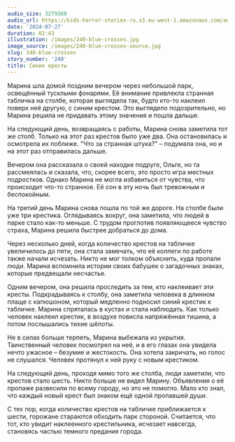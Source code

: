 ```yaml
---
audio_size: 3279360
audio_url: https://kids-horror-stories-ru.s3.eu-west-1.amazonaws.com/audio/240-blue-crosses.mp3
date: '2024-07-27'
duration: 02:43
illustration: /images/240-blue-crosses.jpg
image_source: /images/240-blue-crosses-source.jpg
slug: 240-blue-crosses
story_number: '240'
title: Синие кресты
---
```


Марина шла домой поздним вечером через небольшой парк, освещённый тусклыми фонарями. Её внимание привлекла странная табличка на столбе, которая выглядела так, будто кто-то наклеил поверх неё другую, с синим крестом. Это выглядело подозрительно, но Марина решила не придавать этому значения и пошла дальше.

На следующий день, возвращаясь с работы, Марина снова заметила тот же столб. Только на этот раз крестов было уже два. Она остановилась и осмотрела их поближе. "Что за странная штука?" – подумала она, но и на этот раз отправилась дальше.

Вечером она рассказала о своей находке подруге, Ольге, но та рассмеялась и сказала, что, скорее всего, это просто игра местных подростков. Однако Марина не могла избавиться от чувства, что происходит что-то странное. Её сон в эту ночь был тревожным и беспокойным.

На третий день Марина снова пошла по той же дороге. На столбе были уже три крестика. Оглядываясь вокруг, она заметила, что людей в парке стало как-то меньше. С трудом проглотив появляющееся чувство страха, Марина решила быстрее добраться до дома.

Через несколько дней, когда количество крестов на табличке увеличилось до пяти, она стала замечать, что её коллеги по работе также начали исчезать. Никто не мог толком объяснить, куда пропали люди. Марина вспомнила истории своих бабушек о загадочных знаках, которые предвещали несчастье.

Одним вечером, она решила проследить за тем, кто наклеивает эти кресты. Подкрадываясь к столбу, она заметила человека в длинном плаще с капюшоном, который медленно подносил синий крестик к табличке. Марина спряталась в кустах и стала наблюдать. Как только человек наклеил крестик, в воздухе повисла напряжённая тишина, а потом послышались тихие шёпоты.

Не в силах больше терпеть, Марина выбежала из укрытия. Таинственный человек посмотрел на неё, и в его глазах она увидела нечто ужасное – безумие и жестокость. Она хотела закричать, но голос не слушался. Человек протянул к ней руку с новым крестиком.

На следующий день, проходя мимо того же столба, люди заметили, что крестов стало шесть. Никто больше не видел Марину. Объявления о её пропаже развесили по всему городу, но это не помогло. Мало кто знал, что каждый новый крест был знаком ещё одной пропавшей души.

С тех пор, когда количество крестов на табличке приближается к шести, горожане стараются обходить парк стороной. Считается, что тот, кто увидит наклеенного крестильника, исчезает навсегда, становясь частью темного предания города.